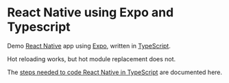 # React Native using Expo and Typescript

Demo [React Native](https://facebook.github.io/react-native/) app using [Expo](https://expo.io), written in [TypeScript](http://www.typescriptlang.org).

Hot reloading works, but hot module replacement does not.

The [steps needed to code React Native in TypeScript](https://github.com/janaagaard75/expo-and-typescript/wiki/Setting-up-TypeScript) are documented here.
